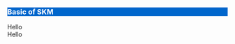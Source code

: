 <div class="row">
<div class="col-md-4">
    <div class="panel panel-default">
    <a href="#basics" style="text-decoration:none;">
        <div class="panel-body" style="background-color:#0066cc;">
            <h3 class="text-center" style="color:white;">Basic of SKM</h3> 
        </div>
        </a>
    </div>
</div>
<div class="col-md-4">
    <div class="panel panel-default">
        <div class="panel-body">
            Hello
        </div>
    </div>
</div>
<div class="col-md-4">
    <div class="panel panel-default">
        <div class="panel-body">
            Hello
        </div>
    </div>
</div>